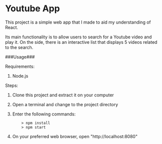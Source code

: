 # Youtube App

This project is a simple web app that I made to aid my understanding of React.

Its main functionality is to allow users to search for a Youtube video and play it. On the side, there is an interactive list that displays 5 videos related to the search.

###Usage###

Requirements: 

1. Node.js

Steps:

1. Clone this project and extract it on your computer
2. Open a terminal and change to the project directory
3. Enter the following commands:

	```
		> npm install
		> npm start
	```
4. On your preferred web browser, open "http://localhost:8080"
